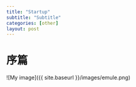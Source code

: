 ```yaml
---
title: "Startup"
subtitle: "Subtitle"
categories: [other]
layout: post
---
```

# 序篇

![My image]({{ site.baseurl }}/images/emule.png)




<!--
这里是注释区

```
print "hello"
```

***Stronger***

{% highlight python %}
print "hello, Lucky!"
{% endhighlight %}

![My image]({{ site.baseurl }}/images/emule.png)

My Github is [here][mygithub].
[mygithub]: https://github.com/lucky521

-->